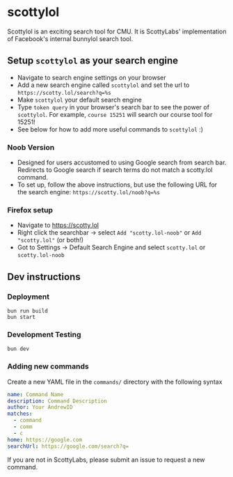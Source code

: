 # scottylol

Scottylol is an exciting search tool for CMU. It is ScottyLabs' implementation of Facebook's internal bunnylol search tool.

## Setup `scottylol` as your search engine

- Navigate to search engine settings on your browser
- Add a new search engine called `scottylol` and set the url to `https://scotty.lol/search?q=%s`
- Make `scottylol` your default search engine
- Type `token query` in your browser's search bar to see the power of `scottylol`. For example, `course 15251` will search our course tool for 15251!
- See below for how to add more useful commands to `scottylol` :)

### Noob Version

- Designed for users accustomed to using Google search from search bar. Redirects to Google search if search terms do not match a scotty.lol command.
- To set up, follow the above instructions, but use the following URL for the search engine: `https://scotty.lol/noob?q=%s`

### Firefox setup
- Navigate to https://scotty.lol
- Right click the searchbar -> select `Add "scotty.lol-noob"` or `Add "scotty.lol"` (or both!)
- Got to Settings -> Default Search Engine and select `scotty.lol` or `scotty.lol-noob`

## Dev instructions

### Deployment

```
bun run build
bun start
```

### Development Testing

```
bun dev
```

### Adding new commands

Create a new YAML file in the `commands/` directory with the following syntax

```yaml
name: Command Name
description: Command Description
author: Your AndrewID
matches:
  - command
  - comm
  - c
home: https://google.com
searchUrl: https://google.com/search?q=
```

If you are not in ScottyLabs, please submit an issue to request a new command.
